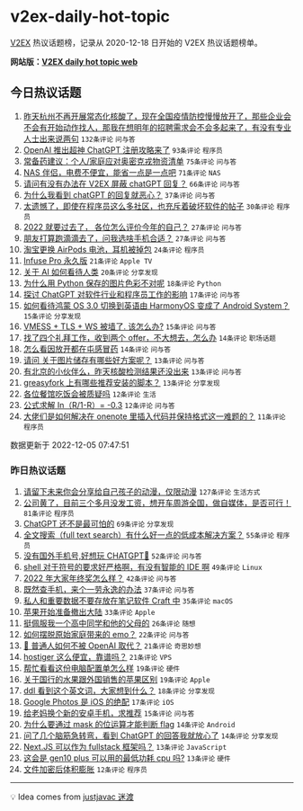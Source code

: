 # v2ex-daily-hot-topic

[V2EX](https://www.v2ex.com/) 热议话题榜，记录从 2020-12-18 日开始的 V2EX 热议话题榜单。

**网站版：[V2EX daily hot topic web](https://boojack.github.io/v2ex-daily-hot-topic-web/)**

## 今日热议话题

<!-- TODAY BEGIN -->

1. [昨天杭州不再开展常态化核酸了，现在全国疫情防控慢慢放开了，那些企业会不会有开始动作找人，那我在想明年的招聘需求会不会多起来了，有没有专业人士出来说两句](https://www.v2ex.com/t/900109) `132条评论` `问与答`
1. [OpenAI 推出超神 ChatGPT 注册攻略来了](https://www.v2ex.com/t/900126) `93条评论` `程序员`
1. [常备药建议：个人/家庭应对奥密克戎物资清单](https://www.v2ex.com/t/900116) `75条评论` `问与答`
1. [NAS 伴侣，电费不便宜，能省一点是一点吧](https://www.v2ex.com/t/900105) `71条评论` `NAS`
1. [请问有没有办法在 V2EX 屏蔽 chatGPT 回复？](https://www.v2ex.com/t/900131) `66条评论` `问与答`
1. [为什么我看到 chatGPT 的回复就恶心？](https://www.v2ex.com/t/900177) `37条评论` `问与答`
1. [太遗憾了，即使在程序员这么多社区，也充斥着破坏软件的帖子](https://www.v2ex.com/t/900112) `30条评论` `程序员`
1. [2022 就要过去了， 各位怎么评价今年的自己？](https://www.v2ex.com/t/900169) `27条评论` `问与答`
1. [朋友打算跑滴滴去了，问我选啥手机合适？](https://www.v2ex.com/t/900118) `27条评论` `问与答`
1. [淘宝更换 AirPods 电池，耳机被掉包](https://www.v2ex.com/t/900178) `24条评论` `程序员`
1. [Infuse Pro 永久版](https://www.v2ex.com/t/900100) `21条评论` `Apple TV`
1. [关于 AI 如何看待人类](https://www.v2ex.com/t/900158) `20条评论` `分享发现`
1. [为什么用 Python 保存的图片色彩不对呢](https://www.v2ex.com/t/900227) `18条评论` `Python`
1. [探讨 ChatGPT 对软件行业和程序员工作的影响](https://www.v2ex.com/t/900213) `17条评论` `问与答`
1. [如何看待鸿蒙 OS 3.0 切换到英语由 HarmonyOS 变成了 Android System？](https://www.v2ex.com/t/900189) `15条评论` `分享发现`
1. [VMESS + TLS + WS 被墙了. 该怎么办?](https://www.v2ex.com/t/900121) `15条评论` `问与答`
1. [找了四个礼拜工作，收到两个 offer，不大想去，怎么办](https://www.v2ex.com/t/900127) `14条评论` `职场话题`
1. [怎么看因放开都在屯感冒药](https://www.v2ex.com/t/900111) `14条评论` `问与答`
1. [请问 关于图片储存有哪些好方案呢？](https://www.v2ex.com/t/900146) `13条评论` `问与答`
1. [有北京的小伙伴么，昨天核酸检测结果还没出来](https://www.v2ex.com/t/900141) `13条评论` `问与答`
1. [greasyfork 上有哪些推荐安装的脚本？](https://www.v2ex.com/t/900102) `13条评论` `分享发现`
1. [各位餐馆吃饭会被质疑吗](https://www.v2ex.com/t/900197) `12条评论` `生活`
1. [公式求解 In（R/1-R）= -0.3](https://www.v2ex.com/t/900190) `12条评论` `问与答`
1. [大佬们是如何解决在 onenote 里插入代码并保持格式这一难题的？](https://www.v2ex.com/t/900113) `11条评论` `程序员`

数据更新于 2022-12-05 07:47:51

<!-- TODAY END -->

### 昨日热议话题

<!-- YESTERDAY BEGIN -->

1. [请留下未来你会分享给自己孩子的动漫，仅限动漫](https://www.v2ex.com/t/899934) `127条评论` `生活方式`
1. [公司黄了，目前三个多月没发工资，想开车周游全国，做自媒体，是否可行！](https://www.v2ex.com/t/900016) `81条评论` `程序员`
1. [ChatGPT 还不是最可怕的](https://www.v2ex.com/t/899927) `69条评论` `分享发现`
1. [全文搜索（full text search）有什么好一点的低成本解决方案？](https://www.v2ex.com/t/899924) `55条评论` `程序员`
1. [没有国外手机号,好想玩 CHATGPT🥺](https://www.v2ex.com/t/899956) `52条评论` `问与答`
1. [shell 对于符号的要求好严格啊，有没有智能的 IDE 啊](https://www.v2ex.com/t/900033) `49条评论` `Linux`
1. [2022 年大家年终奖怎么样？](https://www.v2ex.com/t/899988) `42条评论` `问与答`
1. [既然查手机，来个一劳永逸的办法](https://www.v2ex.com/t/899929) `37条评论` `问与答`
1. [私人和重要数据不要存放在笔记软件 Craft 中](https://www.v2ex.com/t/899957) `35条评论` `macOS`
1. [苹果开始准备撤出大陆](https://www.v2ex.com/t/899953) `33条评论` `Apple`
1. [挺佩服我一个高中同学和他的父母的](https://www.v2ex.com/t/900058) `26条评论` `随想`
1. [如何摆脱原始家庭带来的 emo？](https://www.v2ex.com/t/900038) `22条评论` `问与答`
1. [🤖 普通人如何不被 OpenAI 取代？](https://www.v2ex.com/t/900031) `21条评论` `奇思妙想`
1. [hostiger 这么便宜，靠谱吗？](https://www.v2ex.com/t/899928) `21条评论` `VPS`
1. [帮忙看看这份电脑配置单怎么样](https://www.v2ex.com/t/900002) `19条评论` `硬件`
1. [关于国行的水果跟外国销售的苹果区别](https://www.v2ex.com/t/899946) `19条评论` `Apple`
1. [ddl 看到这个英文词，大家想到什么？](https://www.v2ex.com/t/900051) `18条评论` `分享发现`
1. [Google Photos 是 iOS 的绝配](https://www.v2ex.com/t/900014) `17条评论` `iOS`
1. [给老妈换个新的安卓手机，求推荐](https://www.v2ex.com/t/900024) `15条评论` `问与答`
1. [为什么要通过 mask 的位运算才能判断 flag](https://www.v2ex.com/t/900022) `14条评论` `Android`
1. [问了几个脑筋急转弯，看到 ChatGPT 的回答我就放心了](https://www.v2ex.com/t/900009) `14条评论` `分享发现`
1. [Next.JS 可以作为 fullstack 框架吗？](https://www.v2ex.com/t/899993) `13条评论` `JavaScript`
1. [这会是 gen10 plus 可以用的最低功耗 cpu 吗?](https://www.v2ex.com/t/899963) `13条评论` `硬件`
1. [文件加密后体积膨胀](https://www.v2ex.com/t/900074) `12条评论` `程序员`

<!-- YESTERDAY END -->

---

💡 Idea comes from [justjavac 迷渡](https://github.com/justjavac/)
